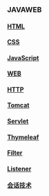 ### JAVAWEB

#### [HTML](README/HTML.md)

#### [CSS](README/css样式.md)

#### [JavaScript](README/JavaScript.md)

#### [WEB](README/WEB.md)

#### [HTTP](README/HTTP.md)

#### [Tomcat](README/Tomcat.md)

#### [Servlet](README/Servlet.md)

#### [Thymeleaf](README/Thymeleaf.md)

#### [Filter](README/Filter.md)

#### [Listener](README/Listener.md)

#### [会话技术](README/会话技术.md)

